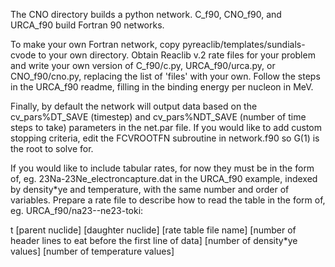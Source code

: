 The CNO directory builds a python network. C_f90, CNO_f90, and
URCA_f90 build Fortran 90 networks.

To make your own Fortran network, copy
pyreaclib/templates/sundials-cvode to your own directory. Obtain
Reaclib v.2 rate files for your problem and write your own version of
C_f90/c.py, URCA_f90/urca.py, or CNO_f90/cno.py, replacing the list of
'files' with your own. Follow the steps in the URCA_f90 readme,
filling in the binding energy per nucleon in MeV.

Finally, by default the network will output data based on the
cv_pars%DT_SAVE (timestep) and cv_pars%NDT_SAVE (number of time steps
to take) parameters in the net.par file. If you would like to add
custom stopping criteria, edit the FCVROOTFN subroutine in network.f90
so G(1) is the root to solve for.

If you would like to include tabular rates, for now they must be in
the form of, eg. 23Na-23Ne_electroncapture.dat in the URCA_f90
example, indexed by density*ye and temperature, with the same number
and order of variables. Prepare a rate file to describe how to read
the table in the form of, eg. URCA_f90/na23--ne23-toki:

t
       [parent nuclide]  [daughter nuclide]
[rate table file name]
[number of header lines to eat before the first line of data]
[number of density*ye values]
[number of temperature values]